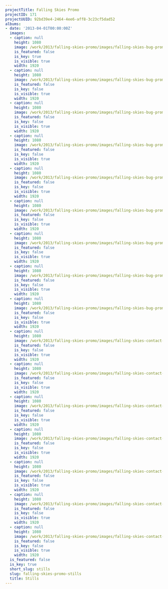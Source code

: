 ```yaml
---
projectTitle: Falling Skies Promo
projectID: 171
projectUUID: 92bd39e4-2464-4ee6-aff8-3c23cf5dad52
albums:
- date: '2013-04-01T00:00:00Z'
  images:
  - caption: null
    height: 1080
    image: /work/2013/falling-skies-promo/images/falling-skies-bug-promo-01.jpg
    is_featured: false
    is_key: true
    is_visible: true
    width: 1920
  - caption: null
    height: 1080
    image: /work/2013/falling-skies-promo/images/falling-skies-bug-promo-02.jpg
    is_featured: false
    is_key: false
    is_visible: true
    width: 1920
  - caption: null
    height: 1080
    image: /work/2013/falling-skies-promo/images/falling-skies-bug-promo-03.jpg
    is_featured: false
    is_key: false
    is_visible: true
    width: 1920
  - caption: null
    height: 1080
    image: /work/2013/falling-skies-promo/images/falling-skies-bug-promo-04.jpg
    is_featured: false
    is_key: false
    is_visible: true
    width: 1920
  - caption: null
    height: 1080
    image: /work/2013/falling-skies-promo/images/falling-skies-bug-promo-05.jpg
    is_featured: false
    is_key: false
    is_visible: true
    width: 1920
  - caption: null
    height: 1080
    image: /work/2013/falling-skies-promo/images/falling-skies-bug-promo-06.jpg
    is_featured: false
    is_key: false
    is_visible: true
    width: 1920
  - caption: null
    height: 1080
    image: /work/2013/falling-skies-promo/images/falling-skies-bug-promo-07.jpg
    is_featured: false
    is_key: false
    is_visible: true
    width: 1920
  - caption: null
    height: 1080
    image: /work/2013/falling-skies-promo/images/falling-skies-bug-promo-08.jpg
    is_featured: false
    is_key: false
    is_visible: true
    width: 1920
  - caption: null
    height: 1080
    image: /work/2013/falling-skies-promo/images/falling-skies-bug-promo-09.jpg
    is_featured: false
    is_key: false
    is_visible: true
    width: 1920
  - caption: null
    height: 1080
    image: /work/2013/falling-skies-promo/images/falling-skies-contact-lens-01.jpg
    is_featured: false
    is_key: false
    is_visible: true
    width: 1920
  - caption: null
    height: 1080
    image: /work/2013/falling-skies-promo/images/falling-skies-contact-lens-02.jpg
    is_featured: false
    is_key: false
    is_visible: true
    width: 1920
  - caption: null
    height: 1080
    image: /work/2013/falling-skies-promo/images/falling-skies-contact-lens-03.jpg
    is_featured: false
    is_key: false
    is_visible: true
    width: 1920
  - caption: null
    height: 1080
    image: /work/2013/falling-skies-promo/images/falling-skies-contact-lens-04.jpg
    is_featured: false
    is_key: false
    is_visible: true
    width: 1920
  - caption: null
    height: 1080
    image: /work/2013/falling-skies-promo/images/falling-skies-contact-lens-05.jpg
    is_featured: false
    is_key: false
    is_visible: true
    width: 1920
  - caption: null
    height: 1080
    image: /work/2013/falling-skies-promo/images/falling-skies-contact-lens-06.jpg
    is_featured: false
    is_key: false
    is_visible: true
    width: 1920
  - caption: null
    height: 1080
    image: /work/2013/falling-skies-promo/images/falling-skies-contact-lens-07.jpg
    is_featured: false
    is_key: false
    is_visible: true
    width: 1920
  is_featured: false
  is_key: true
  short_slug: stills
  slug: falling-skies-promo-stills
  title: Stills
---
```

